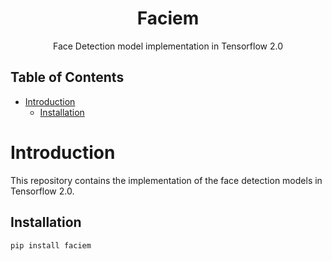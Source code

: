 <h1 align="center">Faciem</h1>
<p align="center">Face Detection model implementation in Tensorflow 2.0</p>

## Table of Contents

- [Introduction](#introduction)
  - [Installation](#installation)

# Introduction

This repository contains the implementation of the face detection models in Tensorflow 2.0.


## Installation

`pip install faciem`

